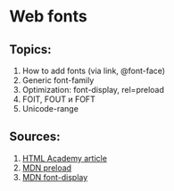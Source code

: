 # Web fonts

## Topics:

1. How to add fonts (via link, @font-face)
2. Generic font-family
3. Optimization: font-display, rel=preload
4. FOIT, FOUT и FOFT
5. Unicode-range


## Sources:

1. [HTML Academy article](https://htmlacademy.ru/blog/boost/frontend/fonts-loading)
2. [MDN preload](https://developer.mozilla.org/en-US/docs/Web/HTML/Link_types/preload)
3. [MDN font-display](https://developer.mozilla.org/en-US/docs/Web/CSS/@font-face/font-display)


